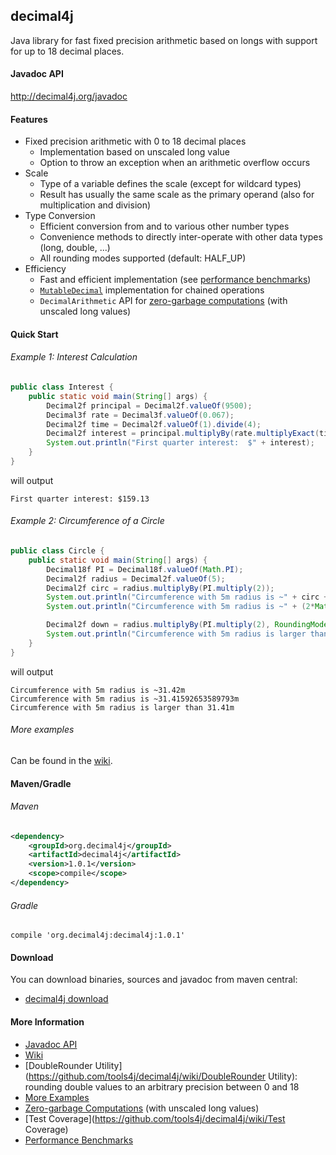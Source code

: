 ## decimal4j
Java library for fast fixed precision arithmetic based on longs with support for up to 18 decimal places.

#### Javadoc API
http://decimal4j.org/javadoc

#### Features
 - Fixed precision arithmetic with 0 to 18 decimal places
   - Implementation based on unscaled long value
   - Option to throw an exception when an arithmetic overflow occurs
 - Scale
   - Type of a variable defines the scale (except for wildcard types)
   - Result has usually the same scale as the primary operand (also for multiplication and division)
 - Type Conversion  
   - Efficient conversion from and to various other number types
   - Convenience methods to directly inter-operate with other data types (long, double, ...)
   - All rounding modes supported (default: HALF_UP)
 - Efficiency
   - Fast and efficient implementation (see [performance benchmarks](https://github.com/tools4j/decimal4j/wiki/Performance))
   - [`MutableDecimal`](https://github.com/tools4j/decimal4j/wiki/Examples#example-3-mean-and-standard-deviation-with-mutabledecimal) implementation for chained operations
   - `DecimalArithmetic`  API for [zero-garbage computations](https://github.com/tools4j/decimal4j/wiki/DecimalArithmetic-API) (with unscaled long values)

#### Quick Start

###### Example 1: Interest Calculation
```java
public class Interest {
	public static void main(String[] args) {
		Decimal2f principal = Decimal2f.valueOf(9500);
		Decimal3f rate = Decimal3f.valueOf(0.067);
		Decimal2f time = Decimal2f.valueOf(1).divide(4);
		Decimal2f interest = principal.multiplyBy(rate.multiplyExact(time));
		System.out.println("First quarter interest:  $" + interest);
	}
}
```

will output
```
First quarter interest: $159.13
```

###### Example 2: Circumference of a Circle
```java
public class Circle {
	public static void main(String[] args) {
		Decimal18f PI = Decimal18f.valueOf(Math.PI);
		Decimal2f radius = Decimal2f.valueOf(5);
		Decimal2f circ = radius.multiplyBy(PI.multiply(2));
		System.out.println("Circumference with 5m radius is ~" + circ + "m");
		System.out.println("Circumference with 5m radius is ~" + (2*Math.PI * 5) + "m");

		Decimal2f down = radius.multiplyBy(PI.multiply(2), RoundingMode.DOWN);
		System.out.println("Circumference with 5m radius is larger than " + down + "m");
	}
}
```

will output
```
Circumference with 5m radius is ~31.42m
Circumference with 5m radius is ~31.41592653589793m
Circumference with 5m radius is larger than 31.41m
```

###### More examples
Can be found in the [wiki](https://github.com/tools4j/decimal4j/wiki/Examples).

#### Maven/Gradle

###### Maven
```xml
<dependency>
	<groupId>org.decimal4j</groupId>
	<artifactId>decimal4j</artifactId>
	<version>1.0.1</version>
	<scope>compile</scope>
</dependency>
```

###### Gradle
```
compile 'org.decimal4j:decimal4j:1.0.1'
```

#### Download
You can download binaries, sources and javadoc from maven central:
* [decimal4j download](http://search.maven.org/#artifactdetails%7Corg.decimal4j%7Cdecimal4j%7C1.0.1%7Cjar)

#### More Information
* [Javadoc API](http://decimal4j.org/javadoc)
* [Wiki](https://github.com/tools4j/decimal4j/wiki)
* [DoubleRounder Utility](https://github.com/tools4j/decimal4j/wiki/DoubleRounder Utility): rounding double values to an arbitrary precision between 0 and 18
* [More Examples](https://github.com/tools4j/decimal4j/wiki/Examples)
* [Zero-garbage Computations](https://github.com/tools4j/decimal4j/wiki/DecimalArithmetic-API) (with unscaled long values)
* [Test Coverage](https://github.com/tools4j/decimal4j/wiki/Test Coverage)
* [Performance Benchmarks](https://github.com/tools4j/decimal4j/wiki/Performance)
